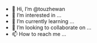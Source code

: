 - 👋 Hi, I’m @touzhewan
- 👀 I’m interested in ...
- 🌱 I’m currently learning ...
- 💞️ I’m looking to collaborate on ...
- 📫 How to reach me ...

<!---
touzhewan/touzhewan is a ✨ special ✨ repository because its `README.md` (this file) appears on your GitHub profile.
You can click the Preview link to take a look at your changes.
--->
